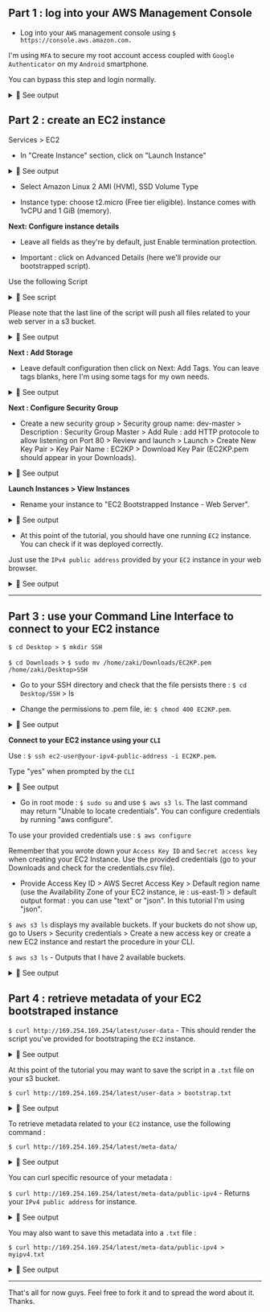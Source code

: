 ## Part 1 : log into your AWS Management Console

- Log into your `AWS` management console using `$ https://console.aws.amazon.com.`<br>

I'm using `MFA` to secure my root account access coupled with `Google Authenticator` on my `Android` smartphone.<br>

You can bypass this step and login normally.<br>

<details>
<summary>🔴 See output</summary>
<p>  

[![isaac-arnault-AWS-1.jpg](https://i.postimg.cc/L5F2KQwp/isaac-arnault-AWS-1.jpg)](https://postimg.cc/nj26q2nR)

</p>
</details>

## Part 2 : create an EC2 instance

Services > EC2<br>

- In "Create Instance" section, click on "Launch Instance"<br>

<details>
<summary>🔴 See output</summary>
<p>  
  
[![isaac-arnault-AWS2.png](https://i.postimg.cc/nVSG28yg/isaac-arnault-AWS2.png)](https://postimg.cc/6TRZ6P5f)

</p>
</details>

- Select Amazon Linux 2 AMI (HVM), SSD Volume Type<br>

- Instance type: choose t2.micro (Free tier eligible). Instance comes with 1vCPU and 1 GiB (memory).<br>

<b>Next: Configure instance details</b><br>

- Leave all fields as they're by default, just Enable termination protection.<br>

- Important : click on Advanced Details (here we'll provide our bootstrapped script).<br>

Use the following Script<br>

<details>
<summary>🔵 See script</summary>
<p>  
  
#!/bin/bash<br><br>

yum update -y<br>
yum install httpd -y<br>
service httpd start<br>
chkconfig httpd on<br>
cd /var/www/html<br>
echo "<html><h1>This is a web server from an EC2 bootstrapped instance!</h1></html>" > index.html<br>
aws s3 mb s3://yourbucketname<br>
aws s3 cp index.html s3://yourbucketname

</p>
</details>

Please note that the last line of the script will push all files related to your web server in a s3 bucket.<br>
<details>
<summary>🔴 See output</summary>
<p>  
  
[![Isaac-Arnault-AWS-31.png](https://i.postimg.cc/CdyyPF8k/Isaac-Arnault-AWS-31.png)](https://postimg.cc/Cn46dpmx)

</p>
</details>

<b>Next : Add Storage</b><br>

- Leave default configuration then click on Next: Add Tags. You can leave tags blanks, here I'm using some tags for my own needs.<br>

<details>
<summary>🔴 See output</summary>
<p>  
  
[![isaac-arnault-AWS4.png](https://i.postimg.cc/TY8qFjPJ/isaac-arnault-AWS4.png)](https://postimg.cc/8sH6r6M7)
 
</p>
</details>

<b>Next : Configure Security Group</b><br>

- Create a new security group > Security group name: dev-master > Description : Security Group Master > Add Rule : add HTTP protocole to allow listening on Port 80 > Review and launch > Launch > Create New Key Pair > Key Pair Name : EC2KP > Download Key Pair (EC2KP.pem should appear in your Downloads).

<details>
<summary>🔴 See output</summary>
<p>  
  
[![isaac-arnault-AWS-21.png](https://i.postimg.cc/XYWd37JH/isaac-arnault-AWS-21.png)](https://postimg.cc/PP6PQH1Y)

</p>
</details>

<b>Launch Instances > View Instances</b><br>

- Rename your instance to "EC2 Bootstrapped Instance - Web Server".<br>

<details>
<summary>🔴 See output</summary>
<p>  
  
[![Isaac-Arnault-AWS-30.png](https://i.postimg.cc/YCGkzsm1/Isaac-Arnault-AWS-30.png)](https://postimg.cc/G4CZczK2)

</p>
</details>

- At this point of the tutorial, you should have one running `EC2` instance. You can check if it was deployed correctly.<br>

Just use the `IPv4 public address` provided by your `EC2` instance in your web browser.<br>

<details>
<summary>🔴 See output</summary>
<p>  
  
[![isaac-arnault-AWS-36.png](https://i.postimg.cc/3JpKLykb/isaac-arnault-AWS-36.png)](https://postimg.cc/vcYFTZLW)

</p>
</details>

<hr>

## Part 3 : use your Command Line Interface to connect to your EC2 instance

`$ cd Desktop > $ mkdir SSH`<br>

`$ cd Downloads` > `$ sudo mv /home/zaki/Downloads/EC2KP.pem /home/zaki/Desktop>SSH`<br>

- Go to your SSH directory and check that the file persists there : `$ cd Desktop/SSH` > ls<br>

- Change the permissions to .pem file, ie: `$ chmod 400 EC2KP.pem`.<br>

<details>
<summary>🔴 See output</summary>
<p>  
  
[![isaac-arnault-AWS-23.png](https://i.postimg.cc/4xbCDphh/isaac-arnault-AWS-23.png)](https://postimg.cc/zyBPWb7J)

</p>
</details>

<b>Connect to your EC2 instance using your `CLI`</b><br>

Use : `$ ssh ec2-user@your-ipv4-public-address -i EC2KP.pem`.<br>

Type "yes" when prompted by the `CLI`<br>

<details>
<summary>🔴 See output</summary>
<p>  
  
[![isaac-arnault-AWS-24.png](https://i.postimg.cc/jj5X0d3V/isaac-arnault-AWS-24.png)](https://postimg.cc/qNPn20dQ)

</p>
</details>

- Go in root mode : `$ sudo su` and use `$ aws s3 ls`. The last command may return "Unable to locate credentials". You can configure credentials by running "aws configure".<br>

To use your provided credentials use : `$ aws configure` <br>

Remember that you wrote down your `Access Key ID` and `Secret access key` when creating your EC2 Instance. Use the provided credentials (go to your Downloads and check for the credentials.csv file).<br>

- Provide Access Key ID > AWS Secret Access Key > Default region name (use the Availability Zone of your EC2 instance, ie : us-east-1) > default output format : you can use "text" or "json". In this tutorial I'm using "json".<br>

`$ aws s3 ls` displays my available buckets. If your buckets do not show up, go to Users > Security credentials > Create a new access key or create a new EC2 instance and restart the procedure in your CLI.<br>

`$ aws s3 ls` - Outputs that I have 2 available buckets.<br>

<details>
<summary>🔴 See output</summary>
<p>  
  
[![isaac-arnault-AWS-34.png](https://i.postimg.cc/5tQ1FZqF/isaac-arnault-AWS-34.png)](https://postimg.cc/TyxBzNsR)

</p>
</details>

## Part 4 : retrieve metadata of your EC2 bootstraped instance

`$ curl http://169.254.169.254/latest/user-data` - This should render the script you've provided for bootstraping the `EC2` instance.<br>

<details>
<summary>🔴 See output</summary>
<p>  
  
[![isaac-arnault-AWS-33.png](https://i.postimg.cc/MpTzzcn5/isaac-arnault-AWS-33.png)](https://postimg.cc/WhQBn16q)

</p>
</details>

At this point of the tutorial you may want to save the script in a `.txt` file on your s3 bucket.<br>

`$ curl http://169.254.169.254/latest/user-data > bootstrap.txt`<br>

<details>
<summary>🔴 See output</summary>
<p>    

[![isaac-arnault-AWS-35.png](https://i.postimg.cc/k4N0Q9VD/isaac-arnault-AWS-35.png)](https://postimg.cc/Hcxvmq9C)

</p>
</details>

To retrieve metadata related to your `EC2` instance, use the following command :

`$ curl http://169.254.169.254/latest/meta-data/`<br>

<details>
<summary>🔴 See output</summary>
<p>    

[![isaac-arnault-AWS-36.png](https://i.postimg.cc/3JztxVRq/isaac-arnault-AWS-36.png)](https://postimg.cc/3dCXLL2j)

</p>
</details>

You can curl specific resource of your metadata :<br>

`$ curl http://169.254.169.254/latest/meta-data/public-ipv4` - Returns your `IPv4 public address` for instance.

<details>
<summary>🔴 See output</summary>
<p>    

[![isaac-arnault-AWS-36.png](https://i.postimg.cc/3JztxVRq/isaac-arnault-AWS-36.png)](https://postimg.cc/3dCXLL2j)

</p>
</details>

You may also want to save this metadata into a `.txt` file :<br>

`$ curl http://169.254.169.254/latest/meta-data/public-ipv4 > myipv4.txt`<br>

<details>
<summary>🔴 See output</summary>
<p>    

[![isaac-arnault-AWS-37.png](https://i.postimg.cc/25GdhKkr/isaac-arnault-AWS-37.png)](https://postimg.cc/3yyDH90c)

</p>
</details>

<hr>

That's all for now guys. Feel free to fork it and to spread the word about it. Thanks.
